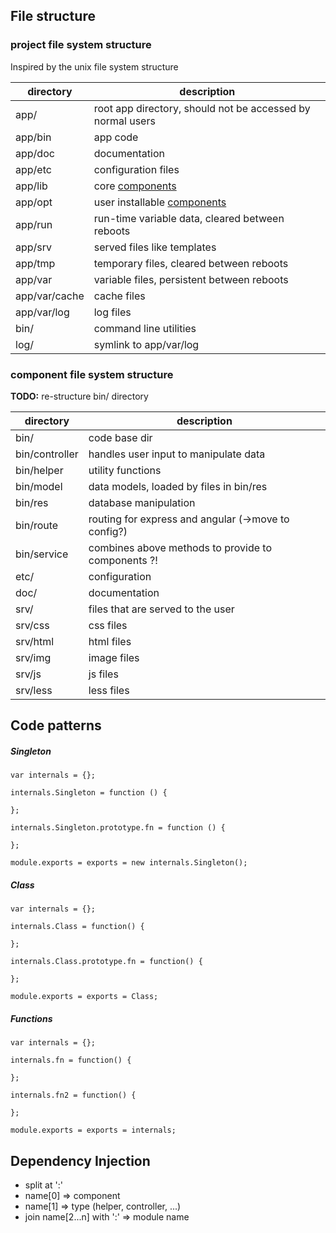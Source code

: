 ## File structure

### project file system structure

Inspired by the unix file system structure

| directory     | description                                                |
|---------------|------------------------------------------------------------|
| app/          | root app directory, should not be accessed by normal users |
| app/bin       | app code                                                   |
| app/doc       | documentation                                              |
| app/etc       | configuration files                                        |
| app/lib       | core [components](#component)                              |
| app/opt       | user installable [components](#component)                  |
| app/run       | run-time variable data, cleared between reboots            |
| app/srv       | served files like templates                                |
| app/tmp       | temporary files, cleared between reboots                   |
| app/var       | variable files, persistent between reboots                 |
| app/var/cache | cache files                                                |
| app/var/log   | log files                                                  |
| bin/          | command line utilities                                     |
| log/          | symlink to app/var/log                                     |

### <a name="component"></a>component file system structure

**TODO:** re-structure bin/ directory

| directory      | description                                         |
|----------------|-----------------------------------------------------|
| bin/           | code base dir                                       |
| bin/controller | handles user input to manipulate data               |
| bin/helper     | utility functions                                   |
| bin/model      | data models, loaded by files in bin/res             |
| bin/res        | database manipulation                               |
| bin/route      | routing for express and angular (->move to config?) |
| bin/service    | combines above methods to provide to components ?!  |
| etc/           | configuration                                       |
| doc/           | documentation                                       |
| srv/           | files that are served to the user                   |
| srv/css        | css files                                           |
| srv/html       | html files                                          |
| srv/img        | image files                                         |
| srv/js         | js files                                            |
| srv/less       | less files                                          |

## Code patterns

##### Singleton

    var internals = {};

    internals.Singleton = function () {

    };

    internals.Singleton.prototype.fn = function () {

    };

    module.exports = exports = new internals.Singleton();

##### Class

    var internals = {};

    internals.Class = function() {

    };

    internals.Class.prototype.fn = function() {

    };

    module.exports = exports = Class;

##### Functions

    var internals = {};

    internals.fn = function() {

    };

    internals.fn2 = function() {

    };

    module.exports = exports = internals;

## Dependency Injection

* split at ':'
* name[0] => component
* name[1] => type (helper, controller, ...)
* join name[2...n] with ':' => module name

